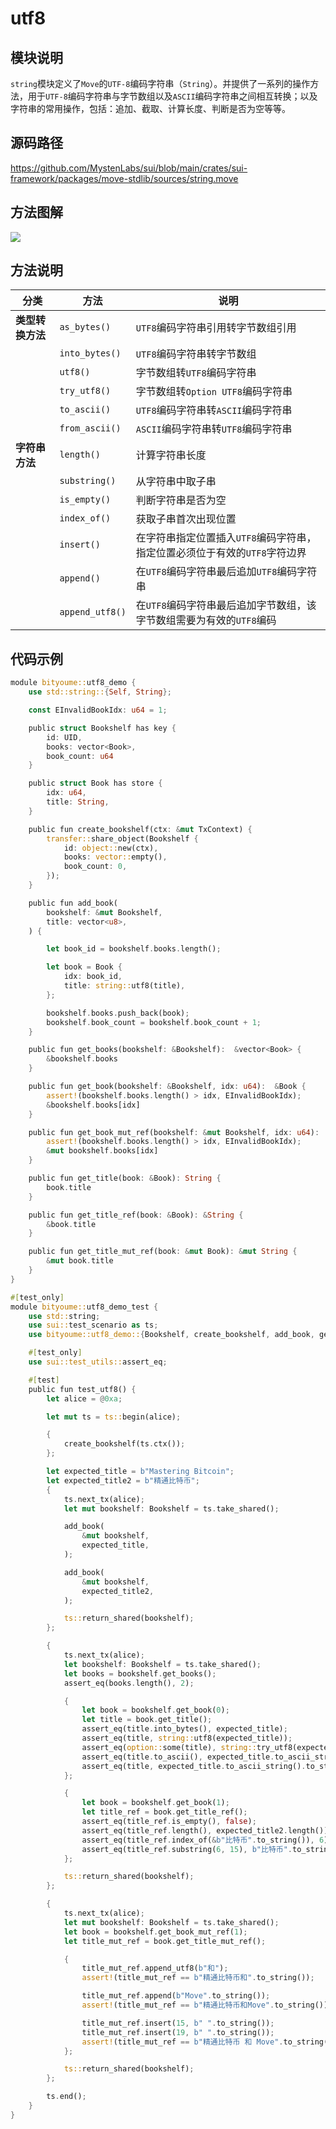 # utf8

## 模块说明

`string`模块定义了`Move`的`UTF-8`编码字符串（`String`）。并提供了一系列的操作方法，用于`UTF-8`编码字符串与字节数组以及`ASCII`编码字符串之间相互转换；以及字符串的常用操作，包括：追加、截取、计算长度、判断是否为空等等。

## 源码路径

https://github.com/MystenLabs/sui/blob/main/crates/sui-framework/packages/move-stdlib/sources/string.move

## 方法图解

![](./images/utf8.svg)

## 方法说明

| 分类             | 方法                         | 说明                          |
| ---------------- | -------------------| ----------------------------- |
| **类型转换方法**   | `as_bytes()`       | `UTF8`编码字符串引用转字节数组引用 |
|                  | `into_bytes()`     | `UTF8`编码字符串转字节数组      |
|                  | `utf8()`           | 字节数组转`UTF8`编码字符串      |
|                  | `try_utf8()`       | 字节数组转`Option UTF8`编码字符串 |
|                  | `to_ascii()`       | `UTF8`编码字符串转`ASCII`编码字符串 |
|                  | `from_ascii()`     | `ASCII`编码字符串转`UTF8`编码字符串 |
| **字符串方法**     | `length()`         | 计算字符串长度                |
|                  | `substring()`      | 从字符串中取子串              |
|                  | `is_empty()`       | 判断字符串是否为空            |
|                  | `index_of()`       | 获取子串首次出现位置          |
|                  | `insert()`         | 在字符串指定位置插入`UTF8`编码字符串，指定位置必须位于有效的`UTF8`字符边界 |
|                  | `append()`         | 在`UTF8`编码字符串最后追加`UTF8`编码字符串 |
|                  | `append_utf8()`    | 在`UTF8`编码字符串最后追加字节数组，该字节数组需要为有效的`UTF8`编码 |

## 代码示例

```rust
module bityoume::utf8_demo {
    use std::string::{Self, String};

    const EInvalidBookIdx: u64 = 1;

    public struct Bookshelf has key {
		id: UID,
		books: vector<Book>,
        book_count: u64
	}

    public struct Book has store {
		idx: u64,
		title: String, 
	}

    public fun create_bookshelf(ctx: &mut TxContext) {
        transfer::share_object(Bookshelf {
            id: object::new(ctx),
            books: vector::empty(),
            book_count: 0,
        });
	}

    public fun add_book(
        bookshelf: &mut Bookshelf,
        title: vector<u8>,
    ) {

        let book_id = bookshelf.books.length();

        let book = Book {
            idx: book_id,
            title: string::utf8(title),
        };

        bookshelf.books.push_back(book);
        bookshelf.book_count = bookshelf.book_count + 1;
    }

    public fun get_books(bookshelf: &Bookshelf):  &vector<Book> {
        &bookshelf.books
    }

    public fun get_book(bookshelf: &Bookshelf, idx: u64):  &Book {
        assert!(bookshelf.books.length() > idx, EInvalidBookIdx);
        &bookshelf.books[idx]
    }

    public fun get_book_mut_ref(bookshelf: &mut Bookshelf, idx: u64):  &mut Book {
        assert!(bookshelf.books.length() > idx, EInvalidBookIdx);
        &mut bookshelf.books[idx]
    }

    public fun get_title(book: &Book): String {
        book.title
    }

    public fun get_title_ref(book: &Book): &String {
        &book.title
    }

    public fun get_title_mut_ref(book: &mut Book): &mut String {
        &mut book.title
    }
}

#[test_only]
module bityoume::utf8_demo_test {
    use std::string;
    use sui::test_scenario as ts;
    use bityoume::utf8_demo::{Bookshelf, create_bookshelf, add_book, get_books};

    #[test_only]
    use sui::test_utils::assert_eq;

    #[test]
    public fun test_utf8() {
        let alice = @0xa;    

        let mut ts = ts::begin(alice);

        {
            create_bookshelf(ts.ctx());
        };

        let expected_title = b"Mastering Bitcoin";
        let expected_title2 = b"精通比特币";
        {
            ts.next_tx(alice);
            let mut bookshelf: Bookshelf = ts.take_shared();

            add_book(
                &mut bookshelf, 
                expected_title, 
            );

            add_book(
                &mut bookshelf, 
                expected_title2, 
            );

            ts::return_shared(bookshelf);
        };

        {
            ts.next_tx(alice);
            let bookshelf: Bookshelf = ts.take_shared();
            let books = bookshelf.get_books();
            assert_eq(books.length(), 2);

            {
                let book = bookshelf.get_book(0);
                let title = book.get_title();
                assert_eq(title.into_bytes(), expected_title);
                assert_eq(title, string::utf8(expected_title));
                assert_eq(option::some(title), string::try_utf8(expected_title));
                assert_eq(title.to_ascii(), expected_title.to_ascii_string());
                assert_eq(title, expected_title.to_ascii_string().to_string());
            };

            {
                let book = bookshelf.get_book(1);
                let title_ref = book.get_title_ref();
                assert_eq(title_ref.is_empty(), false);
                assert_eq(title_ref.length(), expected_title2.length());
                assert_eq(title_ref.index_of(&b"比特币".to_string()), 6);
                assert_eq(title_ref.substring(6, 15), b"比特币".to_string());
            };

            ts::return_shared(bookshelf);
        };

        {
            ts.next_tx(alice);
            let mut bookshelf: Bookshelf = ts.take_shared();
            let book = bookshelf.get_book_mut_ref(1);
            let title_mut_ref = book.get_title_mut_ref();

            {
                title_mut_ref.append_utf8(b"和");
                assert!(title_mut_ref == b"精通比特币和".to_string());

                title_mut_ref.append(b"Move".to_string());
                assert!(title_mut_ref == b"精通比特币和Move".to_string());

                title_mut_ref.insert(15, b" ".to_string());
                title_mut_ref.insert(19, b" ".to_string());
                assert!(title_mut_ref == b"精通比特币 和 Move".to_string());
            };

            ts::return_shared(bookshelf);
        };

        ts.end();
    }
}
```

